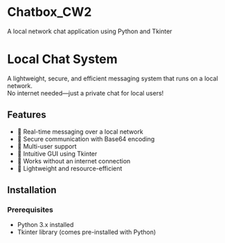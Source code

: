 # Chatbox_CW2
A local network chat application using Python and Tkinter

# Local Chat System  
A lightweight, secure, and efficient messaging system that runs on a local network.  
No internet needed—just a private chat for local users!

## Features  
- 🔹 Real-time messaging over a local network  
- 🔹 Secure communication with Base64 encoding  
- 🔹 Multi-user support  
- 🔹 Intuitive GUI using Tkinter  
- 🔹 Works without an internet connection  
- 🔹 Lightweight and resource-efficient  

## Installation  
### Prerequisites  
- Python 3.x installed  
- Tkinter library (comes pre-installed with Python)  
